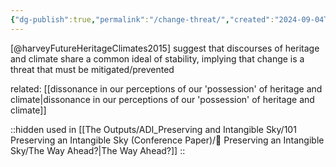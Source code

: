 ```yaml
---
{"dg-publish":true,"permalink":"/change-threat/","created":"2024-09-04T22:26:31.534+08:00","updated":"2024-10-01T09:03:31.408+08:00"}
---
```




[@harveyFutureHeritageClimates2015]
suggest that discourses of heritage and climate  share a common ideal of stability, implying that change is a threat that must be mitigated/prevented

related: [[dissonance in our perceptions of our 'possession' of heritage and climate\|dissonance in our perceptions of our 'possession' of heritage and climate]]

::hidden
used in [[The Outputs/ADI_Preserving and Intangible Sky/101 Preserving an Intangible Sky (Conference Paper)/📝 Preserving an Intangible Sky/The Way Ahead?\|The Way Ahead?]]
::
